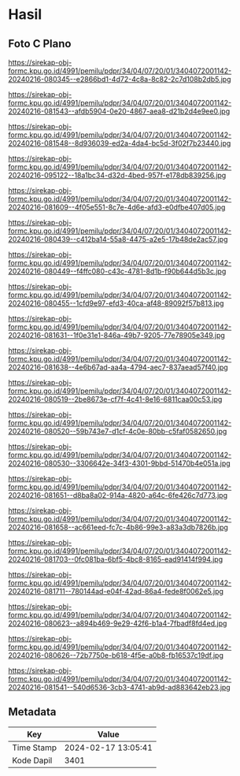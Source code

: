 # Hasil

## Foto C Plano

https://sirekap-obj-formc.kpu.go.id/4991/pemilu/pdpr/34/04/07/20/01/3404072001142-20240216-080345--e2866bd1-4d72-4c8a-8c82-2c7d108b2db5.jpg

https://sirekap-obj-formc.kpu.go.id/4991/pemilu/pdpr/34/04/07/20/01/3404072001142-20240216-081543--afdb5904-0e20-4867-aea8-d21b2d4e9ee0.jpg

https://sirekap-obj-formc.kpu.go.id/4991/pemilu/pdpr/34/04/07/20/01/3404072001142-20240216-081548--8d936039-ed2a-4da4-bc5d-3f02f7b23440.jpg

https://sirekap-obj-formc.kpu.go.id/4991/pemilu/pdpr/34/04/07/20/01/3404072001142-20240216-095122--18a1bc34-d32d-4bed-957f-e178db839256.jpg

https://sirekap-obj-formc.kpu.go.id/4991/pemilu/pdpr/34/04/07/20/01/3404072001142-20240216-081609--4f05e551-8c7e-4d6e-afd3-e0dfbe407d05.jpg

https://sirekap-obj-formc.kpu.go.id/4991/pemilu/pdpr/34/04/07/20/01/3404072001142-20240216-080439--c412ba14-55a8-4475-a2e5-17b48de2ac57.jpg

https://sirekap-obj-formc.kpu.go.id/4991/pemilu/pdpr/34/04/07/20/01/3404072001142-20240216-080449--f4ffc080-c43c-4781-8d1b-f90b644d5b3c.jpg

https://sirekap-obj-formc.kpu.go.id/4991/pemilu/pdpr/34/04/07/20/01/3404072001142-20240216-080455--1cfd9e97-efd3-40ca-af48-89092f57b813.jpg

https://sirekap-obj-formc.kpu.go.id/4991/pemilu/pdpr/34/04/07/20/01/3404072001142-20240216-081631--1f0e31e1-846a-49b7-9205-77e78905e349.jpg

https://sirekap-obj-formc.kpu.go.id/4991/pemilu/pdpr/34/04/07/20/01/3404072001142-20240216-081638--4e6b67ad-aa4a-4794-aec7-837aead57f40.jpg

https://sirekap-obj-formc.kpu.go.id/4991/pemilu/pdpr/34/04/07/20/01/3404072001142-20240216-080519--2be8673e-cf7f-4c41-8e16-6811caa00c53.jpg

https://sirekap-obj-formc.kpu.go.id/4991/pemilu/pdpr/34/04/07/20/01/3404072001142-20240216-080520--59b743e7-d1cf-4c0e-80bb-c5faf0582650.jpg

https://sirekap-obj-formc.kpu.go.id/4991/pemilu/pdpr/34/04/07/20/01/3404072001142-20240216-080530--3306642e-34f3-4301-9bbd-51470b4e051a.jpg

https://sirekap-obj-formc.kpu.go.id/4991/pemilu/pdpr/34/04/07/20/01/3404072001142-20240216-081651--d8ba8a02-914a-4820-a64c-6fe426c7d773.jpg

https://sirekap-obj-formc.kpu.go.id/4991/pemilu/pdpr/34/04/07/20/01/3404072001142-20240216-081658--ac661eed-fc7c-4b86-99e3-a83a3db7826b.jpg

https://sirekap-obj-formc.kpu.go.id/4991/pemilu/pdpr/34/04/07/20/01/3404072001142-20240216-081703--0fc081ba-6bf5-4bc8-8165-ead91414f994.jpg

https://sirekap-obj-formc.kpu.go.id/4991/pemilu/pdpr/34/04/07/20/01/3404072001142-20240216-081711--780144ad-e04f-42ad-86a4-fede8f0062e5.jpg

https://sirekap-obj-formc.kpu.go.id/4991/pemilu/pdpr/34/04/07/20/01/3404072001142-20240216-080623--a894b469-9e29-42f6-b1a4-7fbadf8fd4ed.jpg

https://sirekap-obj-formc.kpu.go.id/4991/pemilu/pdpr/34/04/07/20/01/3404072001142-20240216-080626--72b7750e-b618-4f5e-a0b8-fb16537c19df.jpg

https://sirekap-obj-formc.kpu.go.id/4991/pemilu/pdpr/34/04/07/20/01/3404072001142-20240216-081541--540d6536-3cb3-4741-ab9d-ad883642eb23.jpg


## Metadata

| Key        | Value               |
| ---------- | ------------------- |
| Time Stamp | 2024-02-17 13:05:41 |
| Kode Dapil | 3401                |



